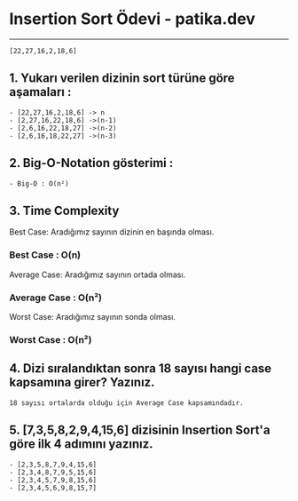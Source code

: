 # Insertion Sort Ödevi - patika.dev

---

```
[22,27,16,2,18,6]
```

## 1. Yukarı verilen dizinin sort türüne göre aşamaları :

    - [22,27,16,2,18,6] -> n
    - [2,27,16,22,18,6] ->(n-1)
    - [2,6,16,22,18,27] ->(n-2)
    - [2,6,16,18,22,27] ->(n-3)

## 2. Big-O-Notation gösterimi :

    - Big-O : O(n²)

## 3. Time Complexity

Best Case: Aradığımız sayının dizinin en başında olması.

   ### Best Case : O(n)

Average Case: Aradığımız sayının ortada olması.

   ### Average Case : O(n²)

Worst Case: Aradığımız sayının sonda olması.

   ### Worst Case : O(n²)

## 4. Dizi sıralandıktan sonra 18 sayısı hangi case kapsamına girer? Yazınız.

    18 sayısı ortalarda olduğu için Average Case kapsamındadır.

## 5. [7,3,5,8,2,9,4,15,6] dizisinin Insertion Sort'a göre ilk 4 adımını yazınız.

    - [2,3,5,8,7,9,4,15,6]
    - [2,3,4,8,7,9,5,15,6]
    - [2,3,4,5,7,9,8,15,6]
    - [2,3,4,5,6,9,8,15,7]